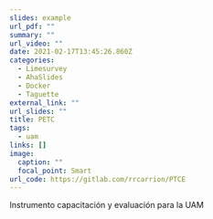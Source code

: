 ```yaml
---
slides: example
url_pdf: ""
summary: ""
url_video: ""
date: 2021-02-17T13:45:26.860Z
categories:
  - Limesurvey
  - AhaSlides
  - Docker
  - Taguette
external_link: ""
url_slides: ""
title: PETC
tags:
  - uam
links: []
image:
  caption: ""
  focal_point: Smart
url_code: https://gitlab.com/rrcarrion/PTCE
---
```

Instrumento capacitación y evaluación para la UAM
